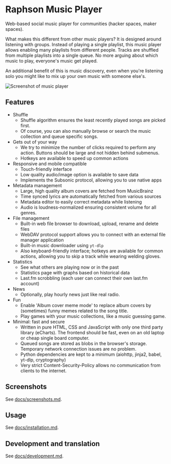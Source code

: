 # Raphson Music Player

Web-based social music player for communities (hacker spaces, maker spaces).

What makes this different from other music players? It is designed around listening with groups. Instead of playing a single playlist, this music player allows enabling many playlists from different people. Tracks are shuffled from multiple playlists into a single queue. No more arguing about which music to play, everyone's music get played.

An additional benefit of this is music discovery, even when you're listening solo you might like to mix up your own music with someone else's.

![Screenshot of music player](https://downloads.rkslot.nl/music-player-screenshots/player5.png)

## Features

- Shuffle
    - Shuffle algorithm ensures the least recently played songs are picked first.
    - Of course, you can also manually browse or search the music collection and queue specific songs.
- Gets out of your way
    - We try to minimize the number of clicks required to perform any action. Buttons should be large and not hidden behind submenus.
    - Hotkeys are available to speed up common actions
- Responsive and mobile compatible
    - Touch-friendly interface
    - Low quality audio/image option is available to save data
    - Implements the Subsonic protocol, allowing you to use native apps
- Metadata management
    - Large, high quality album covers are fetched from MusicBrainz
    - Time synced lyrics are automatically fetched from various sources
    - Metadata editor to easily correct metadata while listening
    - Audio is loudness-normalized ensuring consistent volume for all genres.
- File management
    - Built-in web file browser to download, upload, rename and delete files
    - WebDAV protocol support allows you to connect with an external file manager application
    - Built-in music downloader using `yt-dlp`
    - Also keyboard-friendly interface; hotkeys are available for common actions, allowing you to skip a track while wearing welding gloves.
- Statistics
    - See what others are playing now or in the past
    - Statistics page with graphs based on historical data
    - Last.fm scrobbling (each user can connect their own last.fm account)
- News
    - Optionally, play hourly news just like real radio.
- Fun
    - Enable 'Album cover meme mode' to replace album covers by (sometimes) funny memes related to the song title.
    - Play games with your music collections, like a music guessing game.
- Minimal: fast and secure
    - Written in pure HTML, CSS and JavaScript with only one third party library (eCharts). The frontend should be fast, even on an old laptop or cheap single board computer.
    - Queued songs are stored as blobs in the browser's storage. Temporary network connection issues are no problem.
    - Python dependencies are kept to a minimum (aiohttp, jinja2, babel, yt-dlp, cryptography)
    - Very strict Content-Security-Policy allows no communication from clients to the internet.

## Screenshots

See [docs/screenshots.md](docs/screenshots.md).

## Usage

See [docs/installation.md](docs/installation.md).

## Development and translation

See [docs/development.md](docs/development.md).
